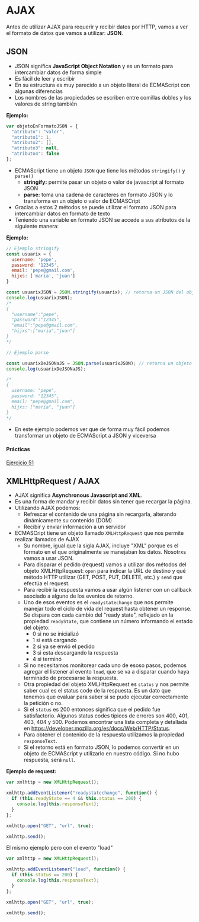 # AJAX

Antes de utilizar AJAX para requerir y recibir datos por HTTP, vamos a ver el formato de datos que vamos a utilizar: **JSON**.

## JSON

* JSON significa **JavaScript Object Notation** y es un formato para intercambiar datos de forma simple
* Es fácil de leer y escribir
* En su estructura es muy parecido a un objeto literal de ECMAScript con algunas diferencias
* Los nombres de las propiedades se escriben entre comillas dobles y los valores de string también

**Ejemplo:**
```js
var objetoEnFormatoJSON = { 
  "atributo": "valor", 
  "atributo1": 1, 
  "atributo2": [], 
  "atributo3": null, 
  "atributo4": false
};
```

* ECMAScript tiene un objeto `JSON` que tiene los métodos `stringify()` y `parse()`
  * **stringify:** permite pasar un objeto o valor de javascript al formato JSON
  * **parse:** toma una cadena de caracteres en formato JSON y lo transforma en un objeto o valor de ECMASCript
* Gracias a estos 2 métodos se puede utilizar el formato JSON para intercambiar datos en formato de texto
* Teniendo una variable en formato JSON se accede a sus atributos de la siguiente manera:

**Ejemplo:**
```js
// Ejemplo stringify
const usuarix = {
  username: 'pepe',
  password: '12345',
  email: 'pepe@gmail.com',
  hijxs: ['maria', 'juan']
}

const usuarixJSON = JSON.stringify(usuarix); // retorna un JSON del objeto usuarix
console.log(usuarixJSON);
/*
{
  "username":"pepe",
  "password":"12345",
  "email":"pepe@gmail.com",
  "hijxs":["maria","juan"]
}
*/

// Ejemplo parse

const usuarixDeJSONaJS = JSON.parse(usuarixJSON); // retorna un objeto de ECMAScript
console.log(usuarixDeJSONaJS);

/*
{
  username: "pepe", 
  password: "12345", 
  email: "pepe@gmail.com", 
  hijxs: ["maria", "juan"]
}
*/
```

* En este ejemplo podemos ver que de forma muy fácil podemos transformar un objeto de ECMAScript a JSON y viceversa

#### Prácticas
[Ejercicio 51](../ejercicios/consignas/js-browser/ej51.md)

## XMLHttpRequest / AJAX
* AJAX significa **Asynchronous Javascript and XML**.
* Es una forma de mandar y recibir datos sin tener que recargar la página.
* Utilizando AJAX podemos: 
  * Refrescar el contenido de una página sin recargarla, alterando dinámicamente su contenido (DOM)
  * Recibir y enviar información a un servidor
* ECMASCript tiene un objeto llamado `XMLHttpRequest` que nos permite realizar llamados de AJAX
  * Su nombre, igual que la sigla AJAX, incluye "XML" porque es el formato en el que originalmente se manejaban los datos. Nosotrxs vamos a usar JSON.
  * Para disparar el pedido (request) vamos a utilizar dos métodos del objeto XMLHttpRequest: `open` para indicar la URL de destino y qué método HTTP utilizar (GET, POST, PUT, DELETE, etc.) y `send` que efectúa el request.
  * Para recibir la respuesta vamos a usar algún listener con un callback asociado a alguno de los eventos de retorno.
  * Uno de esos eventos es el `readystatechange` que nos permite manejar todo el ciclo de vida del request hasta obtener un response. Se dispara con cada cambio del "ready state", reflejado en la propiedad `readyState`, que contiene un número informando el estado del objeto:
    * 0 si no se inicializó
    * 1 si está cargando
    * 2 si ya se envió el pedido
    * 3 si esta descargando la respuesta
    * 4 si terminó
  * Si no necesitamos monitorear cada uno de esoso pasos, podemos agregar el listener al evento `load`, que se va a disparar cuando haya terminado de procesarse la respuesta.
  * Otra propiedad del objeto XMLHttpRequest es `status` y nos permite saber cual es el status code de la respuesta. Es un dato que tenemos que evaluar para saber si se pudo ejecutar correctamente la petición o no.
  * Si el `status` es 200 entonces significa que el pedido fue satisfactorio. Algunos status codes típicos de errores son 400, 401, 403, 404 y 500. Podemos encontrar una lista completa y detallada en https://developer.mozilla.org/es/docs/Web/HTTP/Status.
  * Para obtener el contenido de la respuesta utilizamos la propiedad `responseText`.
  * Si el retorno está en formato JSON, lo podemos convertir en un objeto de ECMAScript y utilizarlo en nuestro código. Si no hubo respuesta, será `null`.


**Ejemplo de request:**
```js
var xmlhttp = new XMLHttpRequest();

xmlhttp.addEventListener("readystatechange", function() {
  if (this.readyState == 4 && this.status == 200) {
    console.log(this.responseText);
  }
};

xmlhttp.open("GET", "url", true);

xmlhttp.send();
```

El mismo ejemplo pero con el evento "load"
```js
var xmlhttp = new XMLHttpRequest();

xmlhttp.addEventListener("load", function() {
  if (this.status == 200) {
    console.log(this.responseText);
  }
};

xmlhttp.open("GET", "url", true);

xmlhttp.send();
```
